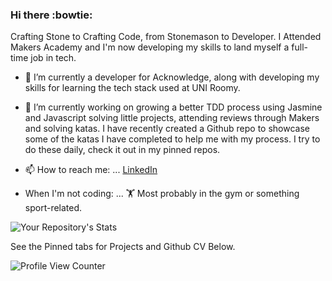 ### Hi there :bowtie:

Crafting Stone to Crafting Code, from Stonemason to Developer. I Attended Makers Academy and I'm now developing my skills to land myself a full-time job in tech.


- 🔭 I’m currently a developer for Acknowledge, along with developing my skills for learning the tech stack used at UNI Roomy. 
- 🌱 I’m currently working on growing a better TDD process using Jasmine and Javascript solving little projects, attending reviews through Makers and solving katas. I have recently created a Github repo to showcase some of the katas I have completed to help me with my process. I try to do these daily, check it out in my pinned repos.  

- 📫 How to reach me: ... [LinkedIn](https://www.linkedin.com/in/jack-overton-40b7931a2/) 

- When I'm not coding: ... :weight_lifting: Most probably in the gym or something sport-related.



![Your Repository's Stats](https://github-readme-stats.vercel.app/api?username=Ovy95&show_icons=true)

See the Pinned tabs for Projects and Github CV Below. 





![Profile View Counter](https://komarev.com/ghpvc/?username=Ovy95)
